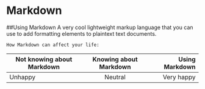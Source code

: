 # Markdown

##Using Markdown
A very cool lightweight markup language that you can use to add formatting elements to plaintext text documents.


`How Markdown can affect your life:`

| Not knowing about Markdown | Knowing about Markdown | Using Markdown  |
| ------------- |:-------------:| -----:|
| Unhappy      | Neutral | Very happy |

